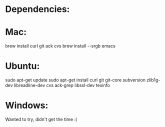 # Dependencies:

# Mac:
brew install curl git ack cvs
brew install --srgb emacs

# Ubuntu:
sudo apt-get update
sudo apt-get install curl git git-core subversion zlib1g-dev libreadline-dev cvs ack-grep libssl-dev texinfo

# Windows:
Wanted to try, didn't get the time :(
